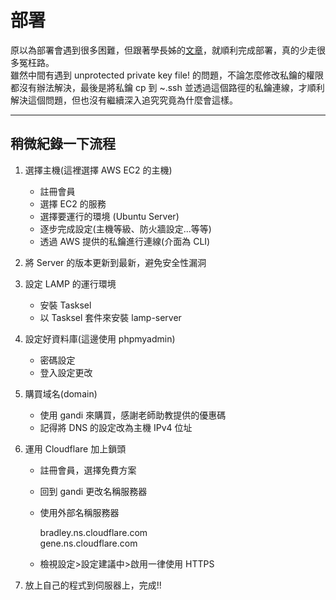 # 部署

原以為部署會遇到很多困難，但跟著學長姊的[文章](https://hackmd.io/@Heidi-Liu/note-website-deployment#%E8%A8%AD%E5%AE%9A%E5%9F%9F%E5%90%8D)，就順利完成部署，真的少走很多冤枉路。  
雖然中間有遇到 unprotected private key file! 的問題，不論怎麼修改私鑰的權限都沒有辦法解決，最後是將私鑰 cp 到 ~\.ssh 並透過這個路徑的私鑰連線，才順利解決這個問題，但也沒有繼續深入追究究竟為什麼會這樣。

---

## 稍微紀錄一下流程

1. 選擇主機(這裡選擇 AWS EC2 的主機)

    - 註冊會員
    - 選擇 EC2 的服務
    - 選擇要運行的環境 (Ubuntu Server)
    - 逐步完成設定(主機等級、防火牆設定...等等)
    - 透過 AWS 提供的私鑰進行連線(介面為 CLI)

2. 將 Server 的版本更新到最新，避免安全性漏洞

3. 設定 LAMP 的運行環境
    - 安裝 Tasksel
    - 以 Tasksel 套件來安裝 lamp-server

4. 設定好資料庫(這邊使用 phpmyadmin)
    - 密碼設定
    - 登入設定更改

5. 購買域名(domain)
    - 使用 gandi 來購買，感謝老師助教提供的優惠碼
    - 記得將 DNS 的設定改為主機 IPv4 位址

6. 運用 Cloudflare 加上鎖頭
    - 註冊會員，選擇免費方案
    - 回到 gandi 更改名稱服務器
    - 使用外部名稱服務器

      bradley.ns.cloudflare.com  
      gene.ns.cloudflare.com

    - 檢視設定>設定建議中>啟用一律使用 HTTPS

7. 放上自己的程式到伺服器上，完成!!
